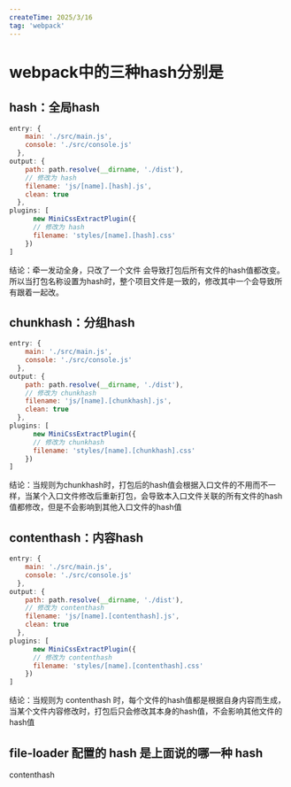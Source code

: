 ```yaml
---
createTime: 2025/3/16
tag: 'webpack'
---
```

# webpack中的三种hash分别是

## hash：全局hash

```js
entry: {
    main: './src/main.js',
    console: './src/console.js'
  },
output: {
    path: path.resolve(__dirname, './dist'),
    // 修改为 hash
    filename: 'js/[name].[hash].js',
    clean: true
  },
plugins: [
      new MiniCssExtractPlugin({
      // 修改为 hash
      filename: 'styles/[name].[hash].css'
    })
]

```

结论：牵一发动全身，只改了一个文件  会导致打包后所有文件的hash值都改变。所以当打包名称设置为hash时，整个项目文件是一致的，修改其中一个会导致所有跟着一起改。

## chunkhash：分组hash

```js
entry: {
    main: './src/main.js',
    console: './src/console.js'
  },
output: {
    path: path.resolve(__dirname, './dist'),
    // 修改为 chunkhash
    filename: 'js/[name].[chunkhash].js',
    clean: true
  },
plugins: [
      new MiniCssExtractPlugin({
      // 修改为 chunkhash
      filename: 'styles/[name].[chunkhash].css'
    })
]

```

结论：当规则为chunkhash时，打包后的hash值会根据入口文件的不用而不一样，当某个入口文件修改后重新打包，会导致本入口文件关联的所有文件的hash值都修改，但是不会影响到其他入口文件的hash值

## contenthash：内容hash

```js
entry: {
    main: './src/main.js',
    console: './src/console.js'
  },
output: {
    path: path.resolve(__dirname, './dist'),
    // 修改为 contenthash
    filename: 'js/[name].[contenthash].js',
    clean: true
  },
plugins: [
      new MiniCssExtractPlugin({
      // 修改为 contenthash
      filename: 'styles/[name].[contenthash].css'
    })
]

```

结论：当规则为 contenthash 时，每个文件的hash值都是根据自身内容而生成，当某个文件内容修改时，打包后只会修改其本身的hash值，不会影响其他文件的hash值

## file-loader 配置的 hash 是上面说的哪一种 hash

contenthash
